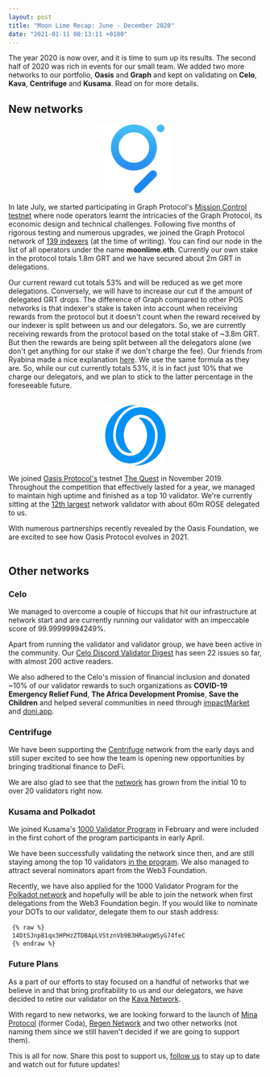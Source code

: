 ```yaml
---
layout: post
title: "Moon Lime Recap: June - December 2020"
date: "2021-01-11 00:13:11 +0100"
---
```

The year 2020 is now over, and it is time to sum up its results. The second half of 2020 was rich in events for our small team. We added two more networks to our portfolio, **Oasis** and **Graph** and kept on validating on **Celo**, **Kava**, **Centrifuge** and **Kusama**. Read on for more details.

<!--more-->

## New networks

<center><img title="Graph" alt="Graph" src="/img/graph.png" width="150"></center>  

In late July, we started participating in Graph Protocol's [Mission Control testnet](https://thegraph.com/blog/testnet-announcement) where node operators learnt the intricacies of the Graph Protocol, its economic design and technical challenges. Following five months of rigorous testing and numerous upgrades, we joined the Graph Protocol network of [139 indexers](https://network.thegraph.com/) (at the time of writing). You can find our node in the list of all operators under the name **moonlime.eth**. Currently our own stake in the protocol totals 1.8m GRT and we have secured about 2m GRT in delegations.

Our current reward cut totals 53% and will be reduced as we get more delegations. Conversely, we will have to increase our cut if the amount of delegated GRT drops. The difference of Graph compared to other POS networks is that indexer's stake is taken into account when receiving rewards from the protocol but it doesn't count when the reward received by our indexer is split between us and our delegators. So, we are currently receiving rewards from the protocol based on the total stake of ~3.8m GRT. But then the rewards are being split between all the delegators alone (we don't get anything for our stake if we don't charge the fee). Our friends from Ryabina made a nice explanation [here](https://ryabina.medium.com/graph-network-fee-cut-and-rewards-cut-hot-it-works-625fded9c827). We use the same formula as they are. So, while our cut currently totals 53%, it is in fact just 10% that we charge our delegators, and we plan to stick to the latter percentage in the foreseeable future.
<br>
<br>

<center><img title="Oasis" alt="Oasis" src="/img/oasis.png" width="120"></center>  

We joined [Oasis Protocol's](https://oasisprotocol.org/) testnet [The Quest](https://medium.com/oasis-protocol-project/rules-and-guidelines-for-the-quest-round-1-ad3a9c8acf69) in November 2019. Throughout the competition that effectively lasted for a year, we managed to maintain high uptime and finished as a top 10 validator. We're currently sitting at the [12th largest](https://oasis.smartstake.io/) network validator with about 60m ROSE delegated to us.

With numerous partnerships recently revealed by the Oasis Foundation, we are excited to see how Oasis Protocol evolves in 2021.
<br>
<br>

## Other networks

### Celo

We managed to overcome a couple of hiccups that hit our infrastructure at network start and are currently running our validator with an impeccable score of 99.99999994249%.

Apart from running the validator and validator group, we have been active in the community. Our [Celo Discord Validator Digest](https://moonlime.substack.com/) has seen 22 issues so far, with almost 200 active readers.

We also adhered to the Celo's mission of financial inclusion and donated ~10% of our validator rewards to such organizations as **COVID-19 Emergency Relief Fund**, **The Africa Development Promise**, **Save the Children** and helped several communities in need through [impactMarket](https://impactmarket.com/) and [doni.app](https://doni.app/).

### Centrifuge

We have been supporting the [Centrifuge](https://centrifuge.io/) network from the early days and still super excited to see how the team is opening new opportunities by bringing traditional finance to DeFi.

We are also glad to see that the [network](https://portal.chain.centrifuge.io/#/staking) has grown from the initial 10 to over 20 validators right now.

### Kusama and Polkadot

We joined Kusama's [1000 Validator Program](https://polkadot.network/join-kusamas-thousand-validators-programme/) in February and were included in the first cohort of the program participants in early April.

We have been successfully validating the network since then, and are still staying among the top 10 validators [in the program](https://thousand-validators.kusama.network/#/leaderboard). We also managed to attract several nominators apart from the Web3 Foundation.

Recently, we have also applied for the 1000 Validator Program for the [Polkadot network](https://polkadot.network/) and hopefully will be able to join the network when first delegations from the Web3 Foundation begin. If you would like to nominate your DOTs to our validator, delegate them to our stash address:

     {% raw %}
     14DtSJnpB1qx3HPHzZTDBApLVStznVb9B3HRaUgWSyG74feC
     {% endraw %}    

### Future Plans

As a part of our efforts to stay focused on a handful of networks that we believe in and that bring profitability to us and our delegators, we have decided to retire our validator on the [Kava Network](https://www.kava.io/).

With regard to new networks, we are looking forward to the launch of [Mina Protocol](https://minaprotocol.com/) (former Coda), [Regen Network](https://www.regen.network/) and two other networks (not naming them since we still haven't decided if we are going to support them).

This is all for now. Share this post to support us, [follow us](https://twitter.com/moonli_me) to stay up to date and watch out for future updates!  
